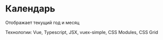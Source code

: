 # Календарь

Отображает текущий год и месяц

Технологии: Vue, Typescript, JSX, vuex-simple, CSS Modules, CSS Grid
